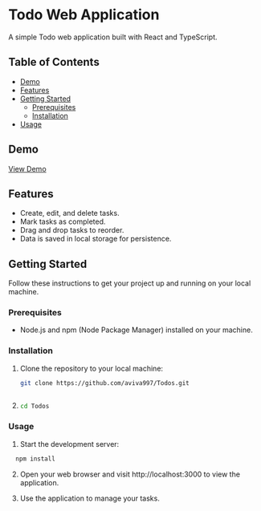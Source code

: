 
# Todo Web Application

A simple Todo web application built with React and TypeScript.

## Table of Contents

- [Demo](#demo)
- [Features](#features)
- [Getting Started](#getting-started)
  - [Prerequisites](#prerequisites)
  - [Installation](#installation)
- [Usage](#usage)


## Demo

[View Demo](#) <!-- Include a link to your live demo if available -->

## Features

- Create, edit, and delete tasks.
- Mark tasks as completed.
- Drag and drop tasks to reorder.
- Data is saved in local storage for persistence.

## Getting Started

Follow these instructions to get your project up and running on your local machine.

### Prerequisites

- Node.js and npm (Node Package Manager) installed on your machine.

### Installation

1. Clone the repository to your local machine:

   ```bash
   git clone https://github.com/aviva997/Todos.git



2. 
    ```bash
    cd Todos


### Usage

1. Start the development server:

  ```bash
    npm install
```
2. Open your web browser and visit http://localhost:3000 to view the application.

3. Use the application to manage your tasks.
